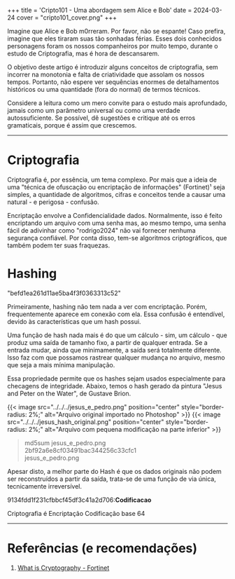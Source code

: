 +++
title = 'Cripto101 - Uma abordagem sem Alice e Bob'
date = 2024-03-24
cover = "cripto101_cover.png"
+++

Imagine que Alice e Bob m0rreram. Por favor, não se espante! Caso prefira, imagine que eles tiraram suas tão sonhadas férias. Esses dois conhecidos personagens foram os nossos companheiros por muito tempo, durante o estudo de Criptografia, mas é hora de descansarem.  

O objetivo deste artigo é introduzir alguns conceitos de criptografia, sem incorrer na monotonia e falta de criatividade que assolam os nossos tempos. Portanto, não espere ver sequências enormes de detalhamentos históricos ou uma quantidade (fora do normal) de termos técnicos.   

Considere a leitura como um mero convite para o estudo mais aprofundado, jamais como um parâmetro universal ou como uma verdade autossuficiente. Se possível, dê sugestões e critique até os erros gramaticais, porque é assim que crescemos.

---

# Criptografia

Criptografia é, por essência, um tema complexo. Por mais que a ideia de uma "técnica de ofuscação ou encriptação de informações" (Fortinet)¹ seja simples, a quantidade de algoritmos, cifras e conceitos tende a causar uma natural - e perigosa - confusão.

Encriptação envolve a Confidencialidade dados. Normalmente, isso é feito encriptando um arquivo com uma senha mas, ao mesmo tempo, uma senha fácil de adivinhar como "rodrigo2024" não vai fornecer nenhuma segurança confiável. Por conta disso, tem-se algoritmos criptográficos, que também podem ter suas fraquezas.

# Hashing
"befd1ea261d11ae5ba4f3f0363313c52"

Primeiramente, hashing não tem nada a ver com encriptação. Porém, frequentemente aparece em conexão com ela. Essa confusão é entendível, devido às características que um hash possui.

Uma função de hash nada mais é do que um cálculo - sim, um cálculo - que produz uma saída de tamanho fixo, a partir de qualquer entrada. Se a entrada mudar, ainda que minimamente, a saída será totalmente diferente. Isso faz com que possamos rastrear qualquer mudança no arquivo, mesmo que seja a mais mínima manipulação. 

Essa propriedade permite que os hashes sejam usados especialmente para checagens de integridade. Abaixo, temos o hash gerado da pintura "Jesus and Peter on the Water", de Gustave Brion. 

{{< image src="../../../jesus_e_pedro.png" position="center" style="border-radius: 2%;" alt="Arquivo original importado no Photoshop" >}} 
{{< image src="../../../jesus_hash_original.png" position="center" style="border-radius: 2%;" alt="Arquivo com pequena modificação na parte inferior" >}} 

>md5sum jesus_e_pedro.png  
>2bf92a6e8cf03491bac344256c33cfc1  
>jesus_e_pedro.png

Apesar disto, a melhor parte do Hash é que os dados originais não podem ser reconstruídos a partir da saída, trata-se de uma função de via única, tecnicamente irreversível. 

9134fdd1f231cfbbcf45df3c41a2d706:**Codificacao**

Criptografia é Encriptação
Codificação base 64


---


# Referências (e recomendações)

1. [What is Cryptography - Fortinet](https://www.fortinet.com/resources/cyberglossary/what-is-cryptography)
